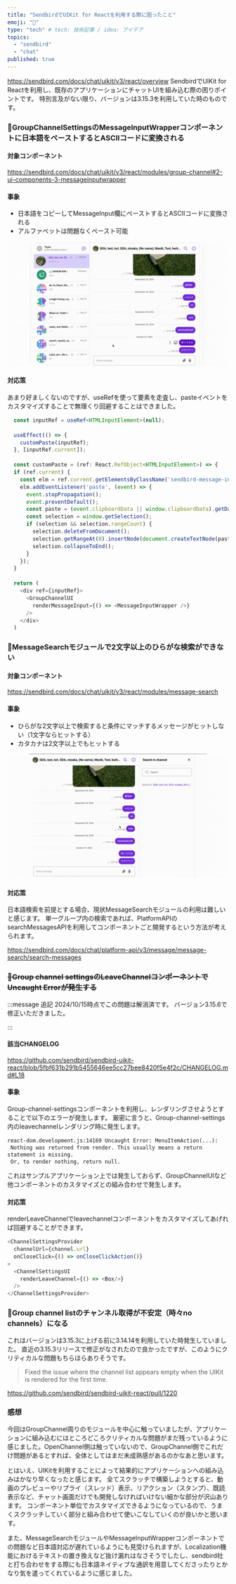 ```yaml
---
title: "SendbirdでUIKit for Reactを利用する際に困ったこと"
emoji: "💬"
type: "tech" # tech: 技術記事 / idea: アイデア
topics: 
  - "sendbird"
  - "chat"
published: true
---
```

https://sendbird.com/docs/chat/uikit/v3/react/overview
SendbirdでUIKit for Reactを利用し、既存のアプリケーションにチャットUIを組み込む際の困りポイントです。
特別言及がない限り、バージョンは3.15.3を利用していた時のものです。

### 🚨GroupChannelSettingsのMessageInputWrapperコンポーネントに日本語をペーストするとASCIIコードに変換される

#### 対象コンポーネント
https://sendbird.com/docs/chat/uikit/v3/react/modules/group-channel#2-ui-components-3-messageinputwrapper

#### 事象

- 日本語をコピーしてMessageInput欄にペーストするとASCIIコードに変換される
- アルファベットは問題なくペースト可能

![MessageInputWrapper](/images/3f350584b394c6/002.gif)

#### 対応策
あまり好ましくないのですが、useRefを使って要素を走査し、pasteイベントをカスタマイズすることで無理くり回避することはできました。

```javascript:sample.ts
  const inputRef = useRef<HTMLInputElement>(null);

  useEffect(() => {
    customPaste(inputRef);
  }, [inputRef.current]);

  const customPaste = (ref: React.RefObject<HTMLInputElement>) => {
  if (ref.current) {
    const elm = ref.current.getElementsByClassName('sendbird-message-input-text-field')[0];
    elm.addEventListener('paste', (event) => {
      event.stopPropagation();
      event.preventDefault();
      const paste = (event.clipboardData || window.clipboardData).getData('text');
      const selection = window.getSelection();
      if (selection && selection.rangeCount) {
        selection.deleteFromDocument();
        selection.getRangeAt(0).insertNode(document.createTextNode(paste));
        selection.collapseToEnd();
      }
    });
  }
  
  return (
    <div ref={inputRef}>
      <GroupChannelUI
        renderMessageInput={() => <MessageInputWrapper />}
      />
    </div>
  )
```

### 🚨MessageSearchモジュールで2文字以上のひらがな検索ができない

#### 対象コンポーネント
https://sendbird.com/docs/chat/uikit/v3/react/modules/message-search

#### 事象

- ひらがな2文字以上で検索すると条件にマッチするメッセージがヒットしない（1文字ならヒットする）
- カタカナは2文字以上でもヒットする

![MessageSearch](/images/3f350584b394c6/001.gif)

#### 対応策

日本語検索を前提とする場合、現状MessageSearchモジュールの利用は難しいと感じます。
単一グループ内の検索であれば、PlatformAPIのsearchMessagesAPIを利用してコンポーネントごと開発するという方法が考えられます。

https://sendbird.com/docs/chat/platform-api/v3/message/message-search/search-messages

### ~~🚨Group channel settingsのLeaveChannelコンポーネントでUncaught Errorが発生する~~

:::message
追記
2024/10/15時点でこの問題は解消済です。
バージョン3.15.6で修正いただきました。

:::
#### 該当CHANGELOG
https://github.com/sendbird/sendbird-uikit-react/blob/5fbf631b291b5455646ee5cc27bee8420f5e4f2c/CHANGELOG.md#L18

#### 事象
Group-channel-settingsコンポーネントを利用し、レンダリングさせようとすることで以下のエラーが発生します。
厳密に言うと、Group-channel-settings内のleavechannelレンダリング時に発生します。

```log: console.log
react-dom.development.js:14169 Uncaught Error: MenuItemAction(...):
 Nothing was returned from render. This usually means a return statement is missing.
 Or, to render nothing, return null.
```
これはサンプルアプリケーション上では発生しておらず、GroupChannelUIなど他コンポーネントのカスタマイズとの組み合わせで発生します。

#### 対応策
renderLeaveChannelでleavechannelコンポーネントをカスタマイズしてあげれば回避することができます。

```javascript:sample.ts
<ChannelSettingsProvider
  channelUrl={channel.url}
  onCloseClick={() => onCloseClickAction()}
>
  <ChannelSettingsUI
    renderLeaveChannel={() => <Box/>}
  />
</ChannelSettingsProvider>
```

### 🚨Group channel listのチャンネル取得が不安定（時々no channels）になる
これはバージョンは3.15.3に上げる前に3.14.14を利用していた時発生していました。
直近の3.15.3リリースで修正がなされたので良かったですが、このようにクリティカルな問題もちらほらありそうです。

> Fixed the issue where the channel list appears empty when the UIKit is rendered for the first time.

https://github.com/sendbird/sendbird-uikit-react/pull/1220


### 感想
今回はGroupChannel周りのモジュールを中心に触っていましたが、アプリケーションに組み込むにはところどころクリティカルな問題がまだ残っているように感じました。OpenChannel側は触っていないので、GroupChannel側でこれだけ問題があるとすれば、全体としてはまだ未成熟感があるのかなあと思います。

とはいえ、UIKitを利用することによって結果的にアプリケーションへの組み込みはかなり早くなったと感じます。
全てスクラッチで構築しようとすると、動画のプレビューやリプライ（スレッド）表示、リアクション（スタンプ）、既読表示など、チャット画面だけでも開発しなければいけない細かな部分が沢山あります。
コンポーネント単位でカスタマイズできるようになっているので、うまくスクラッチしていく部分と組み合わせて使いこなしていくのが良いかと思います。

また、MessageSearchモジュールやMessageInputWrapperコンポーネントでの問題など日本語対応が遅れているようにも見受けられますが、Localization機能におけるテキストの置き換えなど抜け漏れはなさそうでしたし、sendbird社と打ち合わせをする際にも日本語ネイティブな通訳を用意してくださったりとかなり気を遣ってくれているように感じました。